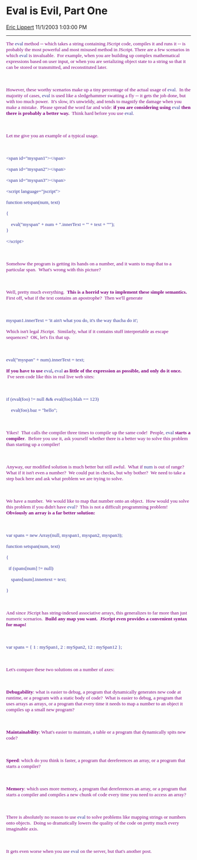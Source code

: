 <div id="page">

# Eval is Evil, Part One

[Eric Lippert](https://social.msdn.microsoft.com/profile/Eric%20Lippert) 11/1/2003 1:03:00 PM

-----

<div id="content">

<span style="FONT-SIZE: 10pt; COLOR: purple; FONT-FAMILY: &#39;Lucida Sans Unicode&#39;; mso-bidi-font-family: &#39;Times New Roman&#39;"> </span>

<span style="FONT-SIZE: 10pt; COLOR: purple; FONT-FAMILY: &#39;Lucida Sans Unicode&#39;; mso-bidi-font-family: &#39;Times New Roman&#39;">The </span><span style="FONT-SIZE: 10pt; COLOR: #333399; FONT-FAMILY: &#39;Lucida Console&#39;">eval</span><span style="FONT-SIZE: 10pt; COLOR: purple; FONT-FAMILY: &#39;Lucida Sans Unicode&#39;; mso-bidi-font-family: &#39;Times New Roman&#39;"> method -- which takes a string containing JScript code, compiles it and runs it -- is probably the most powerful and most misused method in JScript. There are a few scenarios in which </span><span style="FONT-SIZE: 10pt; COLOR: #333399; FONT-FAMILY: &#39;Lucida Console&#39;">eval</span><span style="FONT-SIZE: 10pt; COLOR: purple; FONT-FAMILY: &#39;Lucida Sans Unicode&#39;; mso-bidi-font-family: &#39;Times New Roman&#39;"> is invaluable.<span style="mso-spacerun: yes">  </span>For example, when you are building up complex mathematical expressions based on user input, or when you are serializing object state to a string so that it can be stored or transmitted, and reconstituted later.</span>

<span style="FONT-SIZE: 10pt; COLOR: purple; FONT-FAMILY: &#39;Lucida Sans Unicode&#39;; mso-bidi-font-family: &#39;Times New Roman&#39;"> </span>

 

<span style="FONT-SIZE: 10pt; COLOR: purple; FONT-FAMILY: &#39;Lucida Sans Unicode&#39;; mso-bidi-font-family: &#39;Times New Roman&#39;">However, these worthy scenarios make up a tiny percentage of the actual usage of </span><span style="FONT-SIZE: 10pt; COLOR: #333399; FONT-FAMILY: &#39;Lucida Console&#39;">eval</span><span style="FONT-SIZE: 10pt; COLOR: purple; FONT-FAMILY: &#39;Lucida Sans Unicode&#39;; mso-bidi-font-family: &#39;Times New Roman&#39;">.<span style="mso-spacerun: yes">  </span>In the majority of cases, </span><span style="FONT-SIZE: 10pt; COLOR: #333399; FONT-FAMILY: &#39;Lucida Console&#39;">eval</span><span style="FONT-SIZE: 10pt; COLOR: purple; FONT-FAMILY: &#39;Lucida Sans Unicode&#39;; mso-bidi-font-family: &#39;Times New Roman&#39;"> is used like a sledgehammer swatting a fly -- it gets the job done, but with too much power.<span style="mso-spacerun: yes">  </span>It's slow, it's unwieldy, and tends to magnify the damage when you make a mistake.<span style="mso-spacerun: yes">  </span>Please spread the word far and wide: **if you are considering using** </span><span style="FONT-SIZE: 10pt; COLOR: #333399; FONT-FAMILY: &#39;Lucida Console&#39;">eval</span>**<span style="FONT-SIZE: 10pt; COLOR: purple; FONT-FAMILY: &#39;Lucida Sans Unicode&#39;; mso-bidi-font-family: &#39;Times New Roman&#39;"> then there is probably a better way. </span>**<span style="FONT-SIZE: 10pt; COLOR: purple; FONT-FAMILY: &#39;Lucida Sans Unicode&#39;; mso-bidi-font-family: &#39;Times New Roman&#39;"><span style="mso-spacerun: yes"> </span>Think hard before you use </span><span style="FONT-SIZE: 10pt; COLOR: #333399; FONT-FAMILY: &#39;Lucida Console&#39;">eval</span><span style="FONT-SIZE: 10pt; COLOR: purple; FONT-FAMILY: &#39;Lucida Sans Unicode&#39;; mso-bidi-font-family: &#39;Times New Roman&#39;">.</span>

<span style="FONT-SIZE: 10pt; COLOR: purple; FONT-FAMILY: &#39;Lucida Sans Unicode&#39;; mso-bidi-font-family: &#39;Times New Roman&#39;"> </span>

 

<span style="FONT-SIZE: 10pt; COLOR: purple; FONT-FAMILY: &#39;Lucida Sans Unicode&#39;; mso-bidi-font-family: &#39;Times New Roman&#39;">Let me give you an example of a typical usage.<span style="mso-spacerun: yes">  </span> </span>

<span style="FONT-SIZE: 10pt; COLOR: purple; FONT-FAMILY: &#39;Lucida Sans Unicode&#39;; mso-bidi-font-family: &#39;Times New Roman&#39;"> </span>

 

<span style="FONT-SIZE: 10pt; COLOR: #333399; FONT-FAMILY: &#39;Lucida Console&#39;">\<span id="myspan1"\>\</span\></span>

<span style="FONT-SIZE: 10pt; COLOR: #333399; FONT-FAMILY: &#39;Lucida Console&#39;">\<span id="myspan2"\>\</span\></span>

<span style="FONT-SIZE: 10pt; COLOR: #333399; FONT-FAMILY: &#39;Lucida Console&#39;">\<span id="myspan3"\>\</span\></span>

<span style="FONT-SIZE: 10pt; COLOR: #333399; FONT-FAMILY: &#39;Lucida Console&#39;">\<script language="jscript"\></span>

<span style="FONT-SIZE: 10pt; COLOR: #333399; FONT-FAMILY: &#39;Lucida Console&#39;">function setspan(num, text)</span>

<span style="FONT-SIZE: 10pt; COLOR: #333399; FONT-FAMILY: &#39;Lucida Console&#39;">{</span>

<span style="FONT-SIZE: 10pt; COLOR: #333399; FONT-FAMILY: &#39;Lucida Console&#39;"><span style="mso-spacerun: yes">    </span>eval("myspan" + num + ".innerText = '" + text + "'");  
}</span>

<span style="FONT-SIZE: 10pt; COLOR: #333399; FONT-FAMILY: &#39;Lucida Console&#39;">\</script\></span>

<span style="FONT-SIZE: 10pt; COLOR: purple; FONT-FAMILY: &#39;Lucida Sans Unicode&#39;; mso-bidi-font-family: &#39;Times New Roman&#39;"> </span>

 

<span style="FONT-SIZE: 10pt; COLOR: purple; FONT-FAMILY: &#39;Lucida Sans Unicode&#39;; mso-bidi-font-family: &#39;Times New Roman&#39;">Somehow the program is getting its hands on a number, and it wants to map that to a particular span.<span style="mso-spacerun: yes">  </span>What's wrong with this picture?</span>

<span style="FONT-SIZE: 10pt; COLOR: purple; FONT-FAMILY: &#39;Lucida Sans Unicode&#39;; mso-bidi-font-family: &#39;Times New Roman&#39;"> </span>

 

<span style="FONT-SIZE: 10pt; COLOR: purple; FONT-FAMILY: &#39;Lucida Sans Unicode&#39;; mso-bidi-font-family: &#39;Times New Roman&#39;">Well, pretty much everything.<span style="mso-spacerun: yes">  </span>**This is a horrid way to implement these simple semantics.**<span style="mso-spacerun: yes">  </span>First off, what if the text contains an apostrophe?<span style="mso-spacerun: yes">  </span>Then we'll generate</span>

<span style="FONT-SIZE: 10pt; COLOR: purple; FONT-FAMILY: &#39;Lucida Sans Unicode&#39;; mso-bidi-font-family: &#39;Times New Roman&#39;"> </span>

 

<span style="FONT-SIZE: 10pt; COLOR: #333399; FONT-FAMILY: &#39;Lucida Console&#39;">myspan1.innerText = 'it ain't what you do, it's the way thacha do it';  
  
</span>

<span style="FONT-SIZE: 10pt; COLOR: purple; FONT-FAMILY: &#39;Lucida Sans Unicode&#39;; mso-bidi-font-family: &#39;Times New Roman&#39;">Which isn't legal JScript.<span style="mso-spacerun: yes">  </span>Similarly, what if it contains stuff interpretable as escape sequences?<span style="mso-spacerun: yes">  </span>OK, let's fix that up.</span>

<span style="FONT-SIZE: 10pt; COLOR: purple; FONT-FAMILY: &#39;Lucida Sans Unicode&#39;; mso-bidi-font-family: &#39;Times New Roman&#39;"> </span>

 

<span style="FONT-SIZE: 10pt; COLOR: #333399; FONT-FAMILY: &#39;Lucida Console&#39;">eval("myspan" + num).innerText = text;  
  
</span>

**<span style="FONT-SIZE: 10pt; COLOR: purple; FONT-FAMILY: &#39;Lucida Sans Unicode&#39;; mso-bidi-font-family: &#39;Times New Roman&#39;">If you have to use </span>**<span style="FONT-SIZE: 10pt; COLOR: #333399; FONT-FAMILY: &#39;Lucida Console&#39;">eval</span>**<span style="FONT-SIZE: 10pt; COLOR: purple; FONT-FAMILY: &#39;Lucida Sans Unicode&#39;; mso-bidi-font-family: &#39;Times New Roman&#39;">, </span>**<span style="FONT-SIZE: 10pt; COLOR: #333399; FONT-FAMILY: &#39;Lucida Console&#39;">eval</span>**<span style="FONT-SIZE: 10pt; COLOR: purple; FONT-FAMILY: &#39;Lucida Sans Unicode&#39;; mso-bidi-font-family: &#39;Times New Roman&#39;"> as little of the expression as possible, and only do it once. <span style="mso-spacerun: yes"> </span></span>**<span style="FONT-SIZE: 10pt; COLOR: purple; FONT-FAMILY: &#39;Lucida Sans Unicode&#39;; mso-bidi-font-family: &#39;Times New Roman&#39;">I've seen code like this in real live web sites:</span>

<span style="FONT-SIZE: 10pt; COLOR: purple; FONT-FAMILY: &#39;Lucida Sans Unicode&#39;; mso-bidi-font-family: &#39;Times New Roman&#39;"> </span>

 

<span style="FONT-SIZE: 10pt; COLOR: #333399; FONT-FAMILY: &#39;Lucida Console&#39;">if (eval(foo) \!= null && eval(foo).blah == 123)</span>

<span style="FONT-SIZE: 10pt; COLOR: #333399; FONT-FAMILY: &#39;Lucida Console&#39;"><span style="mso-spacerun: yes">    </span>eval(foo).baz = "hello";</span>

<span style="FONT-SIZE: 10pt; COLOR: purple; FONT-FAMILY: &#39;Lucida Sans Unicode&#39;; mso-bidi-font-family: &#39;Times New Roman&#39;"> </span>

 

<span style="FONT-SIZE: 10pt; COLOR: purple; FONT-FAMILY: &#39;Lucida Sans Unicode&#39;; mso-bidi-font-family: &#39;Times New Roman&#39;">Yikes\!<span style="mso-spacerun: yes">  </span>That calls the compiler three times to compile up the same code\!<span style="mso-spacerun: yes">  </span>People, </span><span style="FONT-SIZE: 10pt; COLOR: #333399; FONT-FAMILY: &#39;Lucida Console&#39;">eval</span>**<span style="FONT-SIZE: 10pt; COLOR: purple; FONT-FAMILY: &#39;Lucida Sans Unicode&#39;; mso-bidi-font-family: &#39;Times New Roman&#39;"> starts a compiler</span>**<span style="FONT-SIZE: 10pt; COLOR: purple; FONT-FAMILY: &#39;Lucida Sans Unicode&#39;; mso-bidi-font-family: &#39;Times New Roman&#39;">.<span style="mso-spacerun: yes">  </span>Before you use it, ask yourself whether there is a better way to solve this problem than starting up a compiler\!<span style="mso-spacerun: yes">  </span> </span>

<span style="FONT-SIZE: 10pt; COLOR: purple; FONT-FAMILY: &#39;Lucida Sans Unicode&#39;; mso-bidi-font-family: &#39;Times New Roman&#39;"> </span>

 

<span style="FONT-SIZE: 10pt; COLOR: purple; FONT-FAMILY: &#39;Lucida Sans Unicode&#39;; mso-bidi-font-family: &#39;Times New Roman&#39;">Anyway, our modified solution is much better but still awful.<span style="mso-spacerun: yes">  </span>What if </span><span style="FONT-SIZE: 10pt; COLOR: #333399; FONT-FAMILY: &#39;Lucida Console&#39;">num</span><span style="FONT-SIZE: 10pt; COLOR: purple; FONT-FAMILY: &#39;Lucida Sans Unicode&#39;; mso-bidi-font-family: &#39;Times New Roman&#39;"> is out of range?<span style="mso-spacerun: yes">  </span>What if it isn't even a number?<span style="mso-spacerun: yes">  </span>We could put in checks, but why bother?<span style="mso-spacerun: yes">  </span>We need to take a step back here and ask what problem we are trying to solve.<span style="mso-spacerun: yes">  </span> </span>

<span style="FONT-SIZE: 10pt; COLOR: purple; FONT-FAMILY: &#39;Lucida Sans Unicode&#39;; mso-bidi-font-family: &#39;Times New Roman&#39;"> </span>

 

<span style="FONT-SIZE: 10pt; COLOR: purple; FONT-FAMILY: &#39;Lucida Sans Unicode&#39;; mso-bidi-font-family: &#39;Times New Roman&#39;">We have a number.<span style="mso-spacerun: yes">  </span>We would like to map that number onto an object.<span style="mso-spacerun: yes">  </span>How would you solve this problem if you didn't have </span><span style="FONT-SIZE: 10pt; COLOR: #333399; FONT-FAMILY: &#39;Lucida Console&#39;">eval</span><span style="FONT-SIZE: 10pt; COLOR: purple; FONT-FAMILY: &#39;Lucida Sans Unicode&#39;; mso-bidi-font-family: &#39;Times New Roman&#39;">?<span style="mso-spacerun: yes">  </span>This is not a difficult programming problem\!<span style="mso-spacerun: yes">  </span>**Obviously an array is a far better solution:**</span>

<span style="FONT-SIZE: 10pt; COLOR: purple; FONT-FAMILY: &#39;Lucida Sans Unicode&#39;; mso-bidi-font-family: &#39;Times New Roman&#39;"> </span>

 

<span style="FONT-SIZE: 10pt; COLOR: #333399; FONT-FAMILY: &#39;Lucida Console&#39;">var spans = new Array(null, myspan1, myspan2, myspan3);</span>

<span style="FONT-SIZE: 10pt; COLOR: #333399; FONT-FAMILY: &#39;Lucida Console&#39;">function setspan(num, text)</span>

<span style="FONT-SIZE: 10pt; COLOR: #333399; FONT-FAMILY: &#39;Lucida Console&#39;">{</span>

<span style="FONT-SIZE: 10pt; COLOR: #333399; FONT-FAMILY: &#39;Lucida Console&#39;"><span style="mso-spacerun: yes">  </span>if (spans\[num\] \!= null)</span>

<span style="FONT-SIZE: 10pt; COLOR: #333399; FONT-FAMILY: &#39;Lucida Console&#39;"><span style="mso-spacerun: yes">    </span>spans\[num\].innertext = text;</span>

<span style="FONT-SIZE: 10pt; COLOR: #333399; FONT-FAMILY: &#39;Lucida Console&#39;">}</span>

<span style="FONT-SIZE: 10pt; COLOR: purple; FONT-FAMILY: &#39;Lucida Sans Unicode&#39;; mso-bidi-font-family: &#39;Times New Roman&#39;"> </span>

 

<span style="FONT-SIZE: 10pt; COLOR: purple; FONT-FAMILY: &#39;Lucida Sans Unicode&#39;; mso-bidi-font-family: &#39;Times New Roman&#39;">And since JScript has string-indexed associative arrays, this generalizes to far more than just numeric scenarios.<span style="mso-spacerun: yes">  </span>**Build any map you want.<span style="mso-spacerun: yes">  </span>JScript even provides a convenient syntax for maps\!**</span>

<span style="FONT-SIZE: 10pt; COLOR: purple; FONT-FAMILY: &#39;Lucida Sans Unicode&#39;; mso-bidi-font-family: &#39;Times New Roman&#39;"> </span>

 

<span style="FONT-SIZE: 10pt; COLOR: #333399; FONT-FAMILY: &#39;Lucida Console&#39;">var spans = { 1 : mySpan1, 2 : mySpan2, 12 : mySpan12 };</span>

<span style="FONT-SIZE: 10pt; COLOR: purple; FONT-FAMILY: &#39;Lucida Sans Unicode&#39;; mso-bidi-font-family: &#39;Times New Roman&#39;"> </span>

 

<span style="FONT-SIZE: 10pt; COLOR: purple; FONT-FAMILY: &#39;Lucida Sans Unicode&#39;; mso-bidi-font-family: &#39;Times New Roman&#39;">Let's compare these two solutions on a number of axes:</span>

<span style="FONT-SIZE: 10pt; COLOR: purple; FONT-FAMILY: &#39;Lucida Sans Unicode&#39;; mso-bidi-font-family: &#39;Times New Roman&#39;"> </span>

 

**<span style="FONT-SIZE: 10pt; COLOR: purple; FONT-FAMILY: &#39;Lucida Sans Unicode&#39;; mso-bidi-font-family: &#39;Times New Roman&#39;">Debugability</span>**<span style="FONT-SIZE: 10pt; COLOR: purple; FONT-FAMILY: &#39;Lucida Sans Unicode&#39;; mso-bidi-font-family: &#39;Times New Roman&#39;">: what is easier to debug, a program that dynamically generates new code at runtime, or a program with a static body of code?<span style="mso-spacerun: yes">  </span>What is easier to debug, a program that uses arrays as arrays, or a program that every time it needs to map a number to an object it compiles up a small new program?</span>

<span style="FONT-SIZE: 10pt; COLOR: purple; FONT-FAMILY: &#39;Lucida Sans Unicode&#39;; mso-bidi-font-family: &#39;Times New Roman&#39;"> </span>

 

**<span style="FONT-SIZE: 10pt; COLOR: purple; FONT-FAMILY: &#39;Lucida Sans Unicode&#39;; mso-bidi-font-family: &#39;Times New Roman&#39;">Maintainability</span>**<span style="FONT-SIZE: 10pt; COLOR: purple; FONT-FAMILY: &#39;Lucida Sans Unicode&#39;; mso-bidi-font-family: &#39;Times New Roman&#39;">: What's easier to maintain, a table or a program that dynamically spits new code?</span>

<span style="FONT-SIZE: 10pt; COLOR: purple; FONT-FAMILY: &#39;Lucida Sans Unicode&#39;; mso-bidi-font-family: &#39;Times New Roman&#39;"> </span>

 

**<span style="FONT-SIZE: 10pt; COLOR: purple; FONT-FAMILY: &#39;Lucida Sans Unicode&#39;; mso-bidi-font-family: &#39;Times New Roman&#39;">Speed</span>**<span style="FONT-SIZE: 10pt; COLOR: purple; FONT-FAMILY: &#39;Lucida Sans Unicode&#39;; mso-bidi-font-family: &#39;Times New Roman&#39;">: which do you think is faster, a program that dereferences an array, or a program that starts a compiler?</span>

<span style="FONT-SIZE: 10pt; COLOR: purple; FONT-FAMILY: &#39;Lucida Sans Unicode&#39;; mso-bidi-font-family: &#39;Times New Roman&#39;"> </span>

 

**<span style="FONT-SIZE: 10pt; COLOR: purple; FONT-FAMILY: &#39;Lucida Sans Unicode&#39;; mso-bidi-font-family: &#39;Times New Roman&#39;">Memory</span>**<span style="FONT-SIZE: 10pt; COLOR: purple; FONT-FAMILY: &#39;Lucida Sans Unicode&#39;; mso-bidi-font-family: &#39;Times New Roman&#39;">: which uses more memory, a program that dereferences an array, or a program that starts a compiler and compiles a new chunk of code every time you need to access an array?</span>

<span style="FONT-SIZE: 10pt; COLOR: purple; FONT-FAMILY: &#39;Lucida Sans Unicode&#39;; mso-bidi-font-family: &#39;Times New Roman&#39;"> </span>

 

<span style="FONT-SIZE: 10pt; COLOR: purple; FONT-FAMILY: &#39;Lucida Sans Unicode&#39;; mso-bidi-font-family: &#39;Times New Roman&#39;">There is absolutely no reason to use </span><span style="FONT-SIZE: 10pt; COLOR: #333399; FONT-FAMILY: &#39;Lucida Console&#39;">eval</span><span style="FONT-SIZE: 10pt; COLOR: purple; FONT-FAMILY: &#39;Lucida Sans Unicode&#39;; mso-bidi-font-family: &#39;Times New Roman&#39;"> to solve problems like mapping strings or numbers onto objects.<span style="mso-spacerun: yes">  </span>Doing so dramatically lowers the quality of the code on pretty much every imaginable axis.<span style="mso-spacerun: yes">  </span> </span>

<span style="FONT-SIZE: 10pt; COLOR: purple; FONT-FAMILY: &#39;Lucida Sans Unicode&#39;; mso-bidi-font-family: &#39;Times New Roman&#39;"> </span>

 

<span style="FONT-SIZE: 10pt; COLOR: purple; FONT-FAMILY: &#39;Lucida Sans Unicode&#39;; mso-bidi-font-family: &#39;Times New Roman&#39;">It gets even worse when you use </span><span style="FONT-SIZE: 10pt; COLOR: #333399; FONT-FAMILY: &#39;Lucida Console&#39;">eval</span><span style="FONT-SIZE: 10pt; COLOR: purple; FONT-FAMILY: &#39;Lucida Sans Unicode&#39;; mso-bidi-font-family: &#39;Times New Roman&#39;"> on the server, but that's another post.</span>

<span style="FONT-SIZE: 10pt; COLOR: purple; FONT-FAMILY: &#39;Lucida Sans Unicode&#39;; mso-bidi-font-family: &#39;Times New Roman&#39;"> </span>

 

<span style="FONT-SIZE: 10pt; COLOR: purple; FONT-FAMILY: &#39;Lucida Sans Unicode&#39;; mso-bidi-font-family: &#39;Times New Roman&#39;"> </span>

 

</div>

</div>

